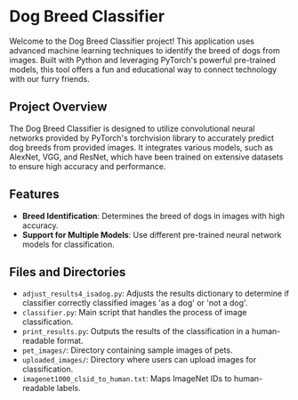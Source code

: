 # Dog Breed Classifier

Welcome to the Dog Breed Classifier project! This application uses advanced machine learning techniques to identify the breed of dogs from images. Built with Python and leveraging PyTorch's powerful pre-trained models, this tool offers a fun and educational way to connect technology with our furry friends.

## Project Overview

The Dog Breed Classifier is designed to utilize convolutional neural networks provided by PyTorch's torchvision library to accurately predict dog breeds from provided images. It integrates various models, such as AlexNet, VGG, and ResNet, which have been trained on extensive datasets to ensure high accuracy and performance.

## Features

- **Breed Identification**: Determines the breed of dogs in images with high accuracy.
- **Support for Multiple Models**: Use different pre-trained neural network models for classification.

## Files and Directories

- `adjust_results4_isadog.py`: Adjusts the results dictionary to determine if classifier correctly 
    classified images 'as a dog' or 'not a dog'.
- `classifier.py`: Main script that handles the process of image classification.
- `print_results.py`: Outputs the results of the classification in a human-readable format.
- `pet_images/`: Directory containing sample images of pets.
- `uploaded_images/`: Directory where users can upload images for classification.
- `imagenet1000_clsid_to_human.txt`: Maps ImageNet IDs to human-readable labels.